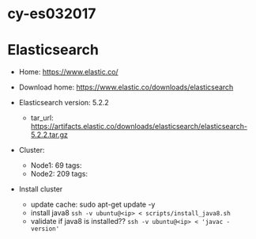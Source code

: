 # cy-es032017


# Elasticsearch
  - Home: https://www.elastic.co/
  - Download home: https://www.elastic.co/downloads/elasticsearch
  - Elasticsearch version: 5.2.2
    - tar_url: https://artifacts.elastic.co/downloads/elasticsearch/elasticsearch-5.2.2.tar.gz

  - Cluster:
    - Node1: 69
      tags:
    - Node2: 209
      tags:

  - Install cluster
    - update cache: sudo apt-get update -y
    - install java8
      `ssh -v ubuntu@<ip> < scripts/install_java8.sh`
    - validate if java8 is installed??
        `ssh -v ubuntu@<ip> < 'javac -version'`

